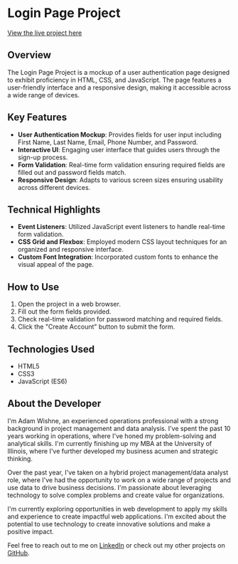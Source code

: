 # Login Page Project

[View the live project here](https://awishne.github.io/signup-form)

## Overview
The Login Page Project is a mockup of a user authentication page designed to exhibit proficiency in HTML, CSS, and JavaScript. The page features a user-friendly interface and a responsive design, making it accessible across a wide range of devices.

## Key Features

- **User Authentication Mockup**: Provides fields for user input including First Name, Last Name, Email, Phone Number, and Password.
- **Interactive UI**: Engaging user interface that guides users through the sign-up process.
- **Form Validation**: Real-time form validation ensuring required fields are filled out and password fields match.
- **Responsive Design**: Adapts to various screen sizes ensuring usability across different devices.

## Technical Highlights

- **Event Listeners**: Utilized JavaScript event listeners to handle real-time form validation.
- **CSS Grid and Flexbox**: Employed modern CSS layout techniques for an organized and responsive interface.
- **Custom Font Integration**: Incorporated custom fonts to enhance the visual appeal of the page.

## How to Use

1. Open the project in a web browser.
2. Fill out the form fields provided.
3. Check real-time validation for password matching and required fields.
4. Click the "Create Account" button to submit the form.

## Technologies Used

- HTML5
- CSS3
- JavaScript (ES6)

## About the Developer

I'm Adam Wishne, an experienced operations professional with a strong background in project management and data analysis. I've spent the past 10 years working in operations, where I've honed my problem-solving and analytical skills. I'm currently finishing up my MBA at the University of Illinois, where I've further developed my business acumen and strategic thinking.

Over the past year, I've taken on a hybrid project management/data analyst role, where I've had the opportunity to work on a wide range of projects and use data to drive business decisions. I'm passionate about leveraging technology to solve complex problems and create value for organizations.

I'm currently exploring opportunities in web development to apply my skills and experience to create impactful web applications. I'm excited about the potential to use technology to create innovative solutions and make a positive impact.

Feel free to reach out to me on [LinkedIn](https://www.linkedin.com/in/adamwishne/) or check out my other projects on [GitHub](https://github.com/awishne/).
